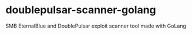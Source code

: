 # doublepulsar-scanner-golang
SMB EternalBlue and DoublePulsar exploit scanner tool made with GoLang
